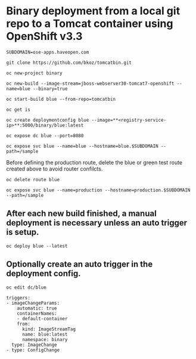 # Binary deployment from a local git repo to a Tomcat container using OpenShift v3.3

`SUBDOMAIN=ose-apps.haveopen.com`

`git clone https://github.com/bkoz/tomcatbin.git`

`oc new-project binary`

`oc new-build --image-stream=jboss-webserver30-tomcat7-openshift --name=blue --binary=true`

`oc start-build blue --from-repo=tomcatbin`

`oc get is`

`oc create deploymentconfig blue --image=**<registry-service-ip>**:5000/binary/blue:latest`

`oc expose dc blue --port=8080`

`oc expose svc blue --name=blue --hostname=blue.$SUBDOMAIN --path=/sample`

Before defining the production route, delete the blue or green test route 
created above to avoid router confilcts.

`oc delete route blue`


`oc expose svc blue --name=production --hostname=production.$SUBDOMAIN --path=/sample`


## After each new build finished, a manual deployment is necessary unless an auto trigger is setup.

`oc deploy blue --latest`


## Optionally create an auto trigger in the deployment config. 

`oc edit dc/blue`

```
triggers:
- imageChangeParams:
    automatic: true
    containerNames:
    - default-container
    from:
      kind: ImageStreamTag
      name: blue:latest
      namespace: binary
  type: ImageChange
- type: ConfigChange
```
